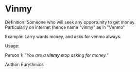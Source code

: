 # Vinmy

Definition: Someone who will seek any opportunity to get money. Particularly on internet (hence name "vinmy" as in "Venmo"

Example: Larry wants money, and asks for venmo always.

Usage: 

Person 1: "*You are a __vinmy__ stop asking for money.*"

Author: Eurythmics
